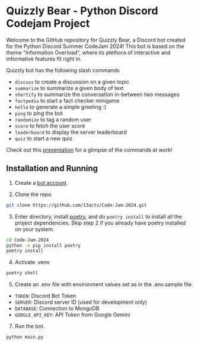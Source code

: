# Quizzly Bear - Python Discord Codejam Project
Welcome to the GitHub repository for Quizzly Bear, a Discord bot created for the Python Discord Summer CodeJam 2024! This bot is based on the theme "Information Overload", where its plethora of interactive and informative features fit right in.

Quizzly bot has the following slash commands
- `discuss` to create a discussion on a given topic
- `summarize` to summarize a given body of text
- `shortify` to summarize the conversation in-between two messages
- `factpedia` to start a fact checker minigame
- `hello` to generate a simple greeting :&#41;
- `ping` to ping the bot
- `randomize` to tag a random user
- `score` to fetch the user score
- `leaderboard` to display the server leaderboard
- `quiz` to start a new quiz

Check out this [presentation](https://docs.google.com/presentation/d/e/2PACX-1vQ5dI5UWM8UZZ8NZUfjjBaWK1HaHybkqfwrur6GFR01_-KkRIltL7CU3iqb8rrjBg/pub?start=true&loop=false&delayms=15000&slide=id.p1) for a glimpse of the commands at work!

## Installation and Running
1. Create a [bot account](https://discordpy.readthedocs.io/en/stable/discord.html).

2. Clone the repo.
```sh
git clone https://github.com/13acts/Code-Jam-2024.git
```

3. Enter directory, install [poetry](https://python-poetry.org), and do `poetry install` to install all the project dependencies. Skip step 2 if you already have poetry installed on your system.

```sh
cd Code-Jam-2024
python -m pip install poetry
poetry install
```

4. Activate .venv
```sh
poetry shell
```

5. Create an .env file with environment values set as in the .env.sample file.
- `TOKEN`: Discord Bot Token
- `SERVER`: Discord server ID (used for development only)
- `DATABASE`: Connection to MongoDB
- `GOOGLE_API_KEY`: API Token from Google Gemini

7. Run the bot.
```sh
python main.py
```
